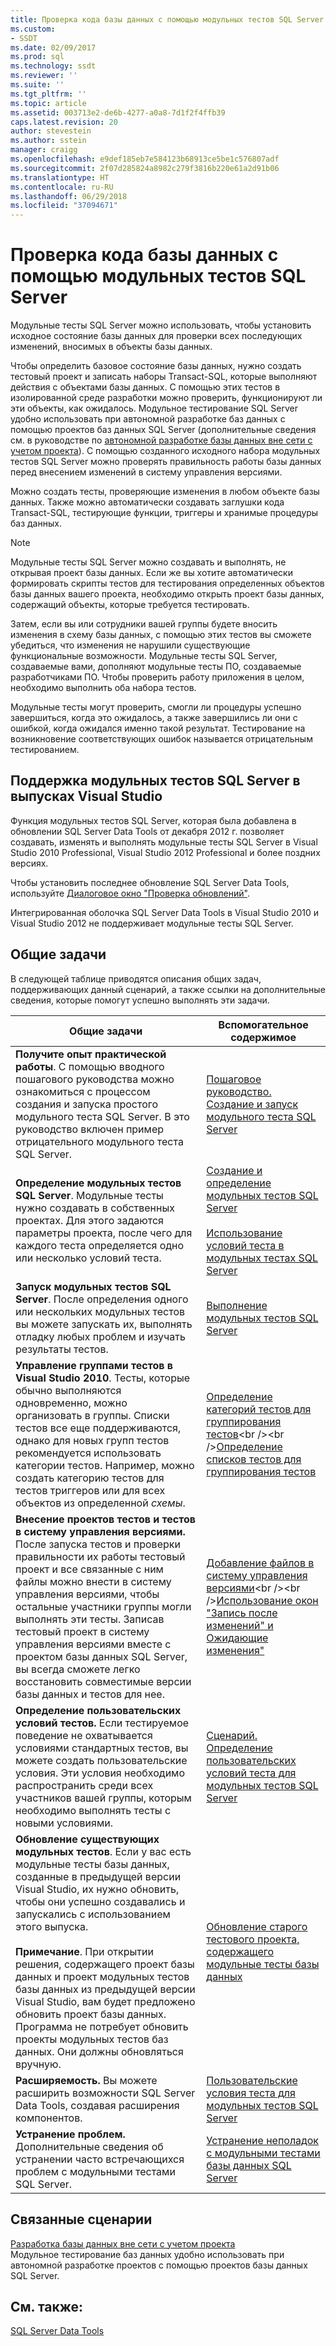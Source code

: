 ```yaml
---
title: Проверка кода базы данных с помощью модульных тестов SQL Server | Документация Майкрософт
ms.custom:
- SSDT
ms.date: 02/09/2017
ms.prod: sql
ms.technology: ssdt
ms.reviewer: ''
ms.suite: ''
ms.tgt_pltfrm: ''
ms.topic: article
ms.assetid: 003713e2-de6b-4277-a0a8-7d1f2f4ffb39
caps.latest.revision: 20
author: stevestein
ms.author: sstein
manager: craigg
ms.openlocfilehash: e9def185eb7e584123b68913ce5be1c576807adf
ms.sourcegitcommit: 2f07d285824a8982c279f3816b220e61a2d91b06
ms.translationtype: HT
ms.contentlocale: ru-RU
ms.lasthandoff: 06/29/2018
ms.locfileid: "37094671"
---
```

# <a name="verifying-database-code-by-using-sql-server-unit-tests"></a>Проверка кода базы данных с помощью модульных тестов SQL Server
Модульные тесты SQL Server можно использовать, чтобы установить исходное состояние базы данных для проверки всех последующих изменений, вносимых в объекты базы данных.  
  
Чтобы определить базовое состояние базы данных, нужно создать тестовый проект и записать наборы Transact\-SQL, которые выполняют действия с объектами базы данных. С помощью этих тестов в изолированной среде разработки можно проверить, функционируют ли эти объекты, как ожидалось. Модульное тестирование SQL Server удобно использовать при автономной разработке баз данных с помощью проектов баз данных SQL Server (дополнительные сведения см. в руководстве по [автономной разработке базы данных вне сети с учетом проекта](../ssdt/project-oriented-offline-database-development.md)). С помощью созданного исходного набора модульных тестов SQL Server можно проверять правильность работы базы данных перед внесением изменений в систему управления версиями.  
  
Можно создать тесты, проверяющие изменения в любом объекте базы данных. Также можно автоматически создавать заглушки кода Transact\-SQL, тестирующие функции, триггеры и хранимые процедуры баз данных.  
  
> [!NOTE]  
> Модульные тесты SQL Server можно создавать и выполнять, не открывая проект базы данных. Если же вы хотите автоматически формировать скрипты тестов для тестирования определенных объектов базы данных вашего проекта, необходимо открыть проект базы данных, содержащий объекты, которые требуется тестировать.  
  
Затем, если вы или сотрудники вашей группы будете вносить изменения в схему базы данных, с помощью этих тестов вы сможете убедиться, что изменения не нарушили существующие функциональные возможности. Модульные тесты SQL Server, создаваемые вами, дополняют модульные тесты ПО, создаваемые разработчиками ПО. Чтобы проверить работу приложения в целом, необходимо выполнить оба набора тестов.  
  
Модульные тесты могут проверить, смогли ли процедуры успешно завершиться, когда это ожидалось, а также завершились ли они с ошибкой, когда ожидался именно такой результат. Тестирование на возникновение соответствующих ошибок называется отрицательным тестированием.  
  
## <a name="visual-studio-editions-support-for-sql-server-unit-tests"></a>Поддержка модульных тестов SQL Server в выпусках Visual Studio  
Функция модульных тестов SQL Server, которая была добавлена в обновлении SQL Server Data Tools от декабря 2012 г. позволяет создавать, изменять и выполнять модульные тесты SQL Server в Visual Studio 2010 Professional, Visual Studio 2012 Professional и более поздних версиях.  
  
Чтобы установить последнее обновление SQL Server Data Tools, используйте [Диалоговое окно "Проверка обновлений"](../ssdt/check-for-updates-dialog-box.md).  
  
Интегрированная оболочка SQL Server Data Tools в Visual Studio 2010 и Visual Studio 2012 не поддерживает модульные тесты SQL Server.  
  
## <a name="common-tasks"></a>Общие задачи  
В следующей таблице приводятся описания общих задач, поддерживающих данный сценарий, а также ссылки на дополнительные сведения, которые помогут успешно выполнять эти задачи.  
  
|Общие задачи|Вспомогательное содержимое|  
|----------------|----------------------|  
|**Получите опыт практической работы**. С помощью вводного пошагового руководства можно ознакомиться с процессом создания и запуска простого модульного теста SQL Server. В это руководство включен пример отрицательного модульного теста SQL Server.|[Пошаговое руководство. Создание и запуск модульного теста SQL Server](../ssdt/walkthrough-creating-and-running-a-sql-server-unit-test.md)|  
|**Определение модульных тестов SQL Server**. Модульные тесты нужно создавать в собственных проектах. Для этого задаются параметры проекта, после чего для каждого теста определяется одно или несколько условий теста.|[Создание и определение модульных тестов SQL Server](../ssdt/creating-and-defining-sql-server-unit-tests.md)<br /><br />[Использование условий теста в модульных тестах SQL Server](../ssdt/using-test-conditions-in-sql-server-unit-tests.md)|  
|**Запуск модульных тестов SQL Server**. После определения одного или нескольких модульных тестов вы можете запускать их, выполнять отладку любых проблем и изучать результаты тестов.|[Выполнение модульных тестов SQL Server](../ssdt/running-sql-server-unit-tests.md)|  
|**Управление группами тестов в Visual Studio 2010**. Тесты, которые обычно выполняются одновременно, можно организовать в группы. Списки тестов все еще поддерживаются, однако для новых групп тестов рекомендуется использовать категории тестов. Например, можно создать категорию тестов для тестов триггеров или для всех объектов из определенной *схемы*.|[Определение категорий тестов для группирования тестов](http://msdn.microsoft.com/library/dd286595(VS.100).aspx)<br /><br />[Определение списков тестов для группирования тестов](http://msdn.microsoft.com/library/dd286584(VS.100).aspx)|  
|**Внесение проектов тестов и тестов в систему управления версиями.** После запуска тестов и проверки правильности их работы тестовый проект и все связанные с ним файлы можно внести в систему управления версиями, чтобы остальные участники группы могли выполнять эти тесты. Записав тестовый проект в систему управления версиями вместе с проектом базы данных SQL Server, вы всегда сможете легко восстановить совместимые версии базы данных и тестов для нее.|[Добавление файлов в систему управления версиями](http://msdn.microsoft.com/library/ms181374(VS.100).aspx)<br /><br />[Использование окон "Запись после изменений" и Ожидающие изменения"](http://msdn.microsoft.com/library/ms245462(VS.100).aspx)|  
|**Определение пользовательских условий тестов.** Если тестируемое поведение не охватывается условиями стандартных тестов, вы можете создать пользовательские условия. Эти условия необходимо распространить среди всех участников вашей группы, которым необходимо выполнять тесты с новыми условиями.|[Сценарий. Определение пользовательских условий теста для модульных тестов SQL Server](http://msdn.microsoft.com/library/dd193282(VS.100).aspx)|  
|**Обновление существующих модульных тестов**. Если у вас есть модульные тесты базы данных, созданные в предыдущей версии Visual Studio, их нужно обновить, чтобы они успешно создавались и запускались с использованием этого выпуска.<br /><br />**Примечание**. При открытии решения, содержащего проект базы данных и проект модульных тестов базы данных из предыдущей версии Visual Studio, вам будет предложено обновить проект базы данных. Программа не потребует обновить проекты модульных тестов баз данных. Они должны обновляться вручную.|[Обновление старого тестового проекта, содержащего модульные тесты базы данных](../ssdt/upgrade-an-older-test-project-containing-database-unit-tests.md)|  
|**Расширяемость.** Вы можете расширить возможности SQL Server Data Tools, создавая расширения компонентов.|[Пользовательские условия теста для модульных тестов SQL Server](../ssdt/custom-test-conditions-for-sql-server-unit-tests.md)|  
|**Устранение проблем.** Дополнительные сведения об устранении часто встречающихся проблем с модульными тестами SQL Server.|[Устранение неполадок с модульными тестами базы данных SQL Server](../ssdt/troubleshooting-sql-server-database-unit-testing-issues.md)|  
  
## <a name="related-scenarios"></a>Связанные сценарии  
[Разработка базы данных вне сети с учетом проекта](../ssdt/project-oriented-offline-database-development.md)  
Модульное тестирование баз данных удобно использовать при автономной разработке проектов с помощью проектов базы данных SQL Server.  
  
## <a name="see-also"></a>См. также:  
[SQL Server Data Tools](../ssdt/sql-server-data-tools.md)  
  
